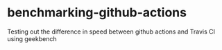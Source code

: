 # benchmarking-github-actions

Testing out the difference in speed between github actions and Travis CI using geekbench
